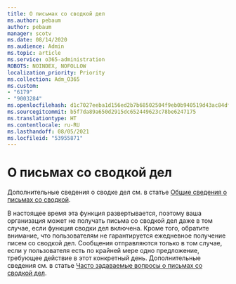 ```yaml
---
title: О письмах со сводкой дел
ms.author: pebaum
author: pebaum
manager: scotv
ms.date: 08/14/2020
ms.audience: Admin
ms.topic: article
ms.service: o365-administration
ROBOTS: NOINDEX, NOFOLLOW
localization_priority: Priority
ms.collection: Adm_O365
ms.custom:
- "6179"
- "9003284"
ms.openlocfilehash: d1c7027eeba1d156ed2b7b68502504f9eb0b940519d43ac84df1c94435260101
ms.sourcegitcommit: b5f7da89a650d2915dc652449623c78be6247175
ms.translationtype: HT
ms.contentlocale: ru-RU
ms.lasthandoff: 08/05/2021
ms.locfileid: "53955871"
---
```

# <a name="about-briefing-email"></a>О письмах со сводкой дел

Дополнительные сведения о сводке дел см. в статье [Общие сведения о письмах со сводкой](https://docs.microsoft.com/briefing/be-overview).  

В настоящее время эта функция развертывается, поэтому ваша организация может не получать письма со сводкой дел даже в том случае, если функция сводки дел включена. Кроме того, обратите внимание, что пользователям не гарантируется ежедневное получение писем со сводкой дел. Сообщения отправляются только в том случае, если у пользователя есть по крайней мере одно предложение, требующее действие в этот конкретный день. Дополнительные сведения см. в статье [Часто задаваемые вопросы о письмах со сводкой дел](https://docs.microsoft.com/briefing/be-faqs).